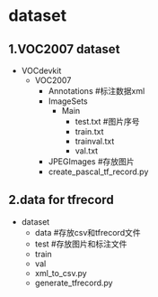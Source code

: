 # dataset
## 1.VOC2007 dataset

- VOCdevkit
  - VOC2007
    - Annotations #标注数据xml
    - ImageSets
      - Main
        - test.txt #图片序号
        - train.txt
        - trainval.txt
        - val.txt
    - JPEGImages #存放图片
    - create_pascal_tf_record.py

## 2.data for tfrecord

- dataset
  - data #存放csv和tfrecord文件
  - test #存放图片和标注文件
  - train
  - val
  - xml_to_csv.py
  - generate_tfrecord.py
